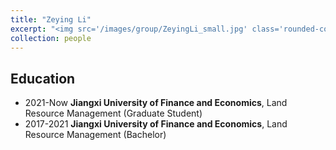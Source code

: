 ```yaml
---
title: "Zeying Li"
excerpt: "<img src='/images/group/ZeyingLi_small.jpg' class='rounded-corners'><br/>Graduate Student (2021)"
collection: people
---
```


## Education
* 2021-Now **Jiangxi University of Finance and Economics**, Land Resource Management (Graduate Student)
* 2017-2021 **Jiangxi University of Finance and Economics**, Land Resource Management (Bachelor)
